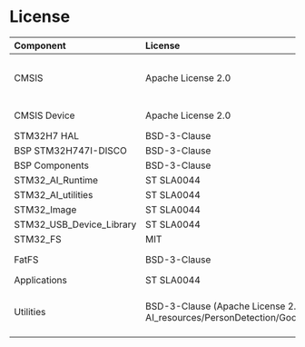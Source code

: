 # License

| Component                       | License              | Copyright |
|:---------                       |:-------              |:----------|
| CMSIS                           | Apache License 2.0   | Copyright (c) 2009-2017 ARM Limited. All rights reserved. |
| CMSIS Device                    | Apache License 2.0   | ARM Limited - STMicroelectronics |
| STM32H7 HAL                     | BSD-3-Clause         | STMicroelectronics |
| BSP STM32H747I-DISCO            | BSD-3-Clause         | STMicroelectronics |
| BSP Components                  | BSD-3-Clause         | STMicroelectronics |
| STM32_AI_Runtime                | ST SLA0044           | STMicroelectronics |
| STM32_AI_utilities              | ST SLA0044           | STMicroelectronics |
| STM32_Image                     | ST SLA0044           | STMicroelectronics |
| STM32_USB_Device_Library        | ST SLA0044           | STMicroelectronics |
| STM32_FS                        | MIT                  | STMicroelectronics |
| FatFS                           | BSD-3-Clause         | ChaN - STMicroelectronics |
| Applications                    | ST SLA0044           | STMicroelectronics |
| Utilities                       | BSD-3-Clause (Apache License 2.0 for AI_resources/PersonDetection/Google_Model)        | STMicroelectronics - Copyright 2019 The TensorFlow Authors |
